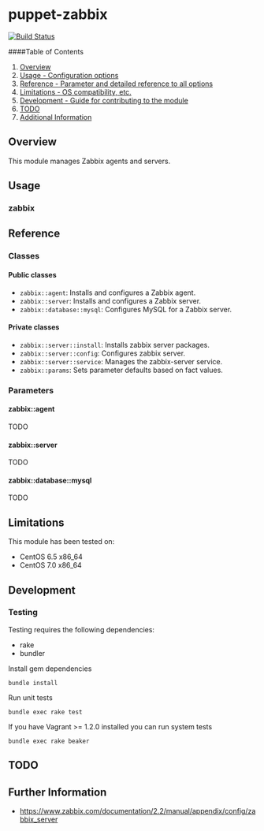 # puppet-zabbix

[![Build Status](https://travis-ci.org/treydock/puppet-zabbix.png)](https://travis-ci.org/treydock/puppet-zabbix)

####Table of Contents

1. [Overview](#overview)
2. [Usage - Configuration options](#usage)
3. [Reference - Parameter and detailed reference to all options](#reference)
4. [Limitations - OS compatibility, etc.](#limitations)
5. [Development - Guide for contributing to the module](#development)
6. [TODO](#todo)
7. [Additional Information](#additional-information)

## Overview

This module manages Zabbix agents and servers.

## Usage

### zabbix

## Reference

### Classes

#### Public classes

* `zabbix::agent`: Installs and configures a Zabbix agent.
* `zabbix::server`: Installs and configures a Zabbix server.
* `zabbix::database::mysql`: Configures MySQL for a Zabbix server.

#### Private classes

* `zabbix::server::install`: Installs zabbix server packages.
* `zabbix::server::config`: Configures zabbix server.
* `zabbix::server::service`: Manages the zabbix-server service.
* `zabbix::params`: Sets parameter defaults based on fact values.

### Parameters

#### zabbix::agent

TODO

#### zabbix::server

TODO

#### zabbix::database::mysql

TODO

## Limitations

This module has been tested on:

* CentOS 6.5 x86_64
* CentOS 7.0 x86_64

## Development

### Testing

Testing requires the following dependencies:

* rake
* bundler

Install gem dependencies

    bundle install

Run unit tests

    bundle exec rake test

If you have Vagrant >= 1.2.0 installed you can run system tests

    bundle exec rake beaker

## TODO

## Further Information

* https://www.zabbix.com/documentation/2.2/manual/appendix/config/zabbix_server
